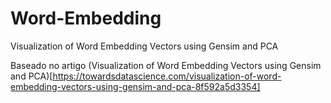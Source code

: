 # Word-Embedding
Visualization of Word Embedding Vectors using Gensim and PCA

Baseado no artigo (Visualization of Word Embedding Vectors using Gensim and PCA)[https://towardsdatascience.com/visualization-of-word-embedding-vectors-using-gensim-and-pca-8f592a5d3354]
